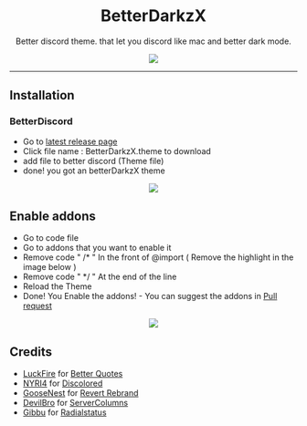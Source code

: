 <h1 align="center">BetterDarkzX</h1>

<p align="center">Better discord theme. that let you discord like mac and better dark mode.</p>
<p align="center">
<img src="https://raw.githubusercontent.com/JNDEV03/BetterDarkzX/main/assets/betterDarkzXSD.png"/> </a> 
</p>

---

## Installation

### BetterDiscord

- Go to [latest release page](https://github.com/JNDEV03/BetterDarkzX/releases/tag/BetterDarkzX5-1)
- Click file name : BetterDarkzX.theme to download
- add file to better discord (Theme file)
- done! you got an betterDarkzX theme
<p align="center">
<img src="https://raw.githubusercontent.com/JNDEV03/BetterDarkzX/main/assets/betterDarkzX.png"/> </a> 
</p>

## Enable addons

- Go to code file
- Go to addons that you want to enable it
- Remove code " /* " In the front of @import ( Remove the highlight in the image below )
- Remove code " */ " At the end of the line
- Reload the Theme
- Done! You Enable the addons!  -  You can suggest the addons in [Pull request](https://github.com/JNDEV03/BetterDarkzX/pulls)
<p align="center">
<img src="https://raw.githubusercontent.com/JNDEV03/BetterDarkzX/main/assets/remove%20this%20yayay.png"/> </a> 
</p>

## Credits

- [LuckFire](https://github.com/LuckFire) for [Better Quotes](https://github.com/LuckFire/CSS-Snippets/tree/master/BetterQuotes)
- [NYRI4](https://github.com/NYRI4) for [Discolored](https://github.com/NYRI4/Discolored)
- [GooseNest](https://github.com/Goose-Nest) for [Revert Rebrand](https://github.com/Goose-Nest/GT-RevertRebrand)
- [DevilBro](https://github.com/mwittrien) for [ServerColumns](https://github.com/mwittrien/BetterDiscordAddonsd)
- [Gibbu](https://github.com/Gibbu) for [Radialstatus](https://github.com/DiscordStyles/RadialStatus)
